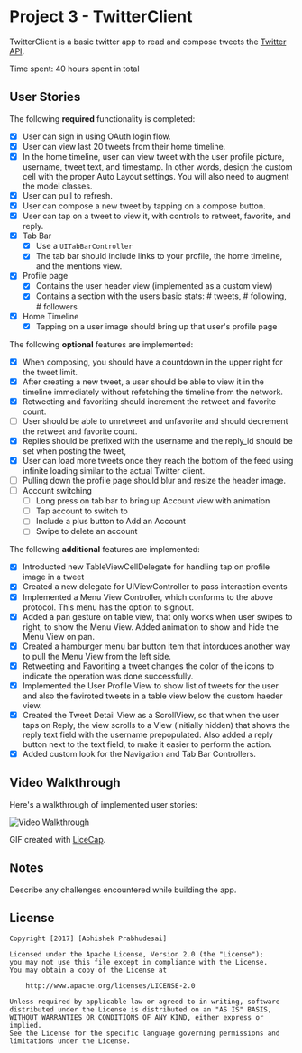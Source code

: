 # Project 3 - TwitterClient

TwitterClient is a basic twitter app to read and compose tweets the [Twitter API](https://apps.twitter.com).

Time spent: 40 hours spent in total

## User Stories

The following **required** functionality is completed:

- [x] User can sign in using OAuth login flow.
- [x] User can view last 20 tweets from their home timeline.
- [x] In the home timeline, user can view tweet with the user profile picture, username, tweet text, and timestamp.  In other words, design the custom cell with the proper Auto Layout settings.  You will also need to augment the model classes.
- [x] User can pull to refresh.
- [x] User can compose a new tweet by tapping on a compose button.
- [x] User can tap on a tweet to view it, with controls to retweet, favorite, and reply.
- [x] Tab Bar
   - [x] Use a `UITabBarController`
   - [x] The tab bar should include links to your profile, the home timeline, and the mentions view.
- [x] Profile page
   - [x] Contains the user header view (implemented as a custom view)
   - [x] Contains a section with the users basic stats: # tweets, # following, # followers
- [x] Home Timeline
   - [x] Tapping on a user image should bring up that user's profile page

The following **optional** features are implemented:

- [x] When composing, you should have a countdown in the upper right for the tweet limit.
- [x] After creating a new tweet, a user should be able to view it in the timeline immediately without refetching the timeline from the network.
- [x] Retweeting and favoriting should increment the retweet and favorite count.
- [ ] User should be able to unretweet and unfavorite and should decrement the retweet and favorite count.
- [x] Replies should be prefixed with the username and the reply_id should be set when posting the tweet,
- [x] User can load more tweets once they reach the bottom of the feed using infinite loading similar to the actual Twitter client.
- [ ] Pulling down the profile page should blur and resize the header image.
- [ ] Account switching
   - [ ] Long press on tab bar to bring up Account view with animation
   - [ ] Tap account to switch to
   - [ ] Include a plus button to Add an Account
   - [ ] Swipe to delete an account

The following **additional** features are implemented:

- [x] Introducted new TableViewCellDelegate for handling tap on profile image in a tweet
- [x] Created a new delegate for UIViewController to pass interaction events
- [x] Implemented a Menu View Controller, which conforms to the above protocol. This menu has the option to signout.
- [x] Added a pan gesture on table view, that only works when user swipes to right, to show the Menu View. Added animation to show and hide the Menu View on pan.
- [x] Created a hamburger menu bar button item that intorduces another way to pull the Menu View from the left side.
- [x] Retweeting and Favoriting a tweet changes the color of the icons to indicate the operation was done successfully.
- [x] Implemented the User Profile View to show list of tweets for the user and also the faviroted tweets in a table view below the custom haeder view.
- [x] Created the Tweet Detail View as a ScrollView, so that when the user taps on Reply, the view scrolls to a View (initially hidden) that shows the reply text field with the username prepopulated. Also added a reply button next to the text field, to make it easier to perform the action.
- [x] Added custom look for the Navigation and Tab Bar Controllers.

## Video Walkthrough

Here's a walkthrough of implemented user stories:

<img src='http://i.imgur.com/rpQ6VSk.gif' title='Video Walkthrough' width='' alt='Video Walkthrough' />

GIF created with [LiceCap](http://www.cockos.com/licecap/).

## Notes

Describe any challenges encountered while building the app.

## License

    Copyright [2017] [Abhishek Prabhudesai]

    Licensed under the Apache License, Version 2.0 (the "License");
    you may not use this file except in compliance with the License.
    You may obtain a copy of the License at

        http://www.apache.org/licenses/LICENSE-2.0

    Unless required by applicable law or agreed to in writing, software
    distributed under the License is distributed on an "AS IS" BASIS,
    WITHOUT WARRANTIES OR CONDITIONS OF ANY KIND, either express or implied.
    See the License for the specific language governing permissions and
    limitations under the License.
